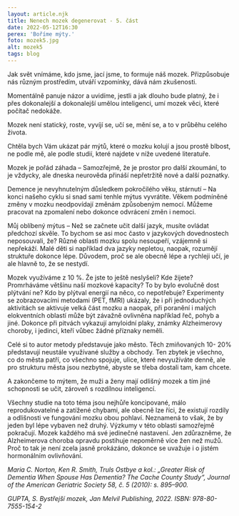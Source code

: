```yaml
---
layout: article.njk
title: Nenech mozek degenerovat - 5. část
date: 2022-05-12T16:30
perex: 'Boříme mýty.'
foto: mozek5.jpg
alt: mozek5
tags: blog
---
```

Jak svět vnímáme, kdo jsme, jací jsme, to formuje náš mozek. Přizpůsobuje nás různým prostředím, utváří vzpomínky, dává nám zkušenosti.

Momentálně panuje názor a uvidíme, jestli a jak dlouho bude platný, že i přes dokonalejší a dokonalejší umělou inteligenci, umí mozek věci, které počítač nedokáže.

Mozek není statický, roste, vyvíjí se, učí se, mění se, a to v průběhu celého života.

Chtěla bych Vám ukázat pár mýtů, které o mozku kolují a jsou prostě blbost, ne podle mě, ale podle studií, které najdete v níže uvedené literatuře.

Mozek je pořád záhada – Samozřejmě, že je prostor pro další zkoumání, to je vždycky, ale dneska neurověda přináší nepřetržitě nové a další poznatky.

Demence je nevyhnutelným důsledkem pokročilého věku, stárnutí – Na konci našeho cyklu si snad sami tenhle mýtus vyvrátíte. Věkem podmíněné změny v mozku neodpovídají změnám způsobeným nemocí. Můžeme pracovat na zpomalení nebo dokonce odvrácení změn i nemoci.

Můj oblíbený mýtus – Než se začnete učit další jazyk, musíte ovládat předchozí skvěle. To bychom se asi moc často v jazykových dovednostech neposouvali, že? Různé oblasti mozku spolu nesoupeří, vzájemně si nepřekáží. Malé děti si například dva jazyky nepletou, naopak, rozumějí struktuře dokonce lépe. Důvodem, proč se ale obecně lépe a rychleji učí, je ale hlavně to, že se nestydí.

Mozek využíváme z 10 %. Že jste to ještě neslyšeli? Kde žijete? Promrháváme většinu naší mozkové kapacity? To by bylo evolučně dost plýtvání ne? Kdo by plýtval energií na něco, co nepotřebuje? Experimenty se zobrazovacími metodami (PET, fMRI) ukázaly, že i při jednoduchých aktivitách se aktivuje velká část mozku a naopak, při poranění i malých elokventních oblastí může být závažně ovlivněna například řeč, pohyb a jiné. Dokonce při pitvách vykazují amyloidní plaky, známky Alzheimerovy choroby, i jedinci, kteří vůbec žádné příznaky neměli.

Celé si to autor metody představuje jako město. Těch zmiňovaných  10- 20% představují neustále využívané služby a obchody. Ten zbytek je všechno, co do města patří, co všechno spojuje, ulice, které nevyužíváte denně, ale pro strukturu města jsou nezbytné, abyste se třeba dostali tam, kam chcete.

A zakončeme to mýtem, že muži a ženy mají odlišný mozek a tím jiné schopnosti se učit, zároveň s rozdílnou inteligencí.

Všechny studie na toto téma jsou nejhůře koncipované, málo reprodukovatelné a zatížené chybami, ale obecně lze říci, že existují rozdíly a odlišnosti ve fungování mozku obou pohlaví. Neznamená to však, že by jeden byl lépe vybaven než druhý. Výzkumy v této oblasti samozřejmě pokračují. Mozek každého má své jedinečné nastavení. Jen zdůrazněme, že Alzheimerova choroba opravdu postihuje nepoměrně více žen než mužů. Proč to tak je není zcela jasně prokázáno, dokonce se uvažuje i o jistém hormonálním ovlivňování.

*Maria C. Norton, Ken R. Smith, Truls Ostbye a kol.: „Greater Risk of Dementia When Spouse Has Dementia? The Cache County Study“, Journal of the American Geriatric Society 58, č. 5 (2010): s. 895–900.*

*GUPTA, S. Bystřejší mozek, Jan Melvil Publishing, 2022.  ISBN: 978-80-7555-154-2*